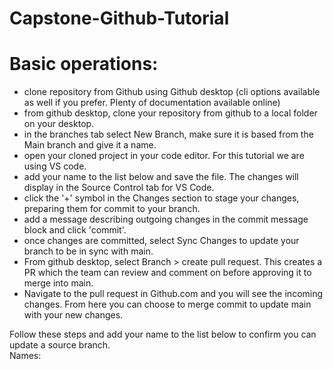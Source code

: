# Capstone-Github-Tutorial
# Basic operations:
- clone repository from Github using Github desktop (cli options available as well if you prefer. Plenty of       documentation available online)
- from github desktop, clone your repository from github to a local folder on your desktop.
- in the branches tab select New Branch, make sure it is based from the Main branch and give it a name.
- open your cloned project in your code editor. For this tutorial we are using VS code.
- add your name to the list below and save the file. The changes will display in the Source Control tab for VS Code.
- click the '+' symbol in the Changes section to stage your changes, preparing them for commit to your branch.
- add a message describing outgoing changes in the commit message block and click 'commit'.
- once changes are committed, select Sync Changes to update your branch to be in sync with main. 
- From github desktop, select Branch > create pull request. This creates a PR which the team can review and comment on before approving it to merge into main.
- Navigate to the pull request in Github.com and you will see the incoming changes. From here you can choose to merge commit to update main with your new changes. 

Follow these steps and add your name to the list below to confirm you can update a source branch.
 <br />Names: